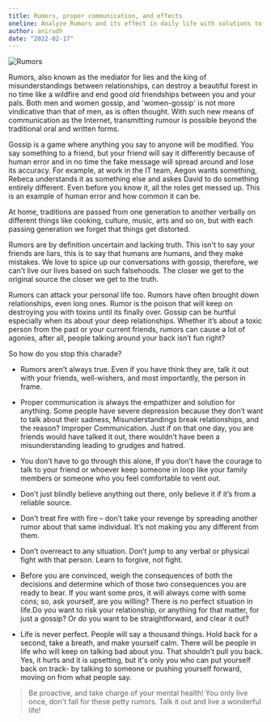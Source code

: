 ```yaml
---
title: Rumors, proper communication, and effects
oneline: Analyze Rumors and its effect in daily life with solutions to the same.
author: anirudh
date: "2022-02-17"
---
```


![Rumors](/blog/rumors.jpeg)

Rumors, also known as the mediator for lies and the king of misunderstandings between relationships, can destroy a beautiful forest in no time like a wildfire and end good old friendships between you and your pals. Both men and women gossip, and 'women-gossip' is not more vindicative than that of men, as is often thought. With such new means of communication as the Internet, transmitting rumour is possible beyond the traditional oral and written forms.

Gossip is a game where anything you say to anyone will be modified. You say something to a friend, but your friend will say it differently because of human error and in no time the fake message will spread around and lose its accuracy. For example, at work in the IT team, Aegon wants something, Rebeca understands it as something else and askes David to do something entirely different. Even before you know it, all the roles get messed up. This is an example of human error and how common it can be.

At home, traditions are passed from one generation to another verbally on different things like cooking, culture, music, arts and so on, but with each passing generation we forget that things get distorted.

Rumors are by definition uncertain and lacking truth. This isn't to say your friends are liars, this is to say that humans are humans, and they make mistakes. We love to spice up our conversations with gossip, therefore, we can't live our lives based on such falsehoods. The closer we get to the original source the closer we get to the truth.

Rumors can attack your personal life too. Rumors have often brought down relationships, even long ones. Rumor is the poison that will keep on destroying you with toxins until its finally over. Gossip can be hurtful especially when its about your deep relationships. Whether it’s about a toxic person from the past or your current friends, rumors can cause a lot of agonies, after all, people talking around your back isn’t fun right?

So how do you stop this charade?

- Rumors aren’t always true. Even if you have think they are, talk it out with your friends, well-wishers, and most importantly, the person in frame.

- Proper communication is always the empathizer and solution for anything. Some people have severe depression because they don’t want to talk about their sadness, Misunderstandings break relationships, and the reason? Improper Communication. Just if on that one day, you are friends would have talked it out, there wouldn’t have been a misunderstanding leading to grudges and hatred.

- You don’t have to go through this alone, If you don’t have the courage to talk to your friend or whoever keep someone in loop like your family members or someone who you feel comfortable to vent out.

- Don’t just blindly believe anything out there, only believe it if it’s from a reliable source.

- Don’t treat fire with fire – don’t take your revenge by spreading another rumor about that same individual. It’s not making you any different from them.

- Don’t overreact to any situation. Don’t jump to any verbal or physical fight with that person. Learn to forgive, not fight.

- Before you are convinced, weigh the consequences of both the decisions and determine which of those two consequences you are ready to bear. If you want some pros, it will always come with some cons; so, ask yourself, are you willing? There is no perfect situation in life.Do you want to risk your relationship, or anything for that matter, for just a gossip? Or do you want to be straightforward, and clear it out?

- Life is never perfect. People will say a thousand things. Hold back for a second, take a breath, and make yourself calm. There will be people in life who will keep on talking bad about you. That shouldn’t pull you back. Yes, it hurts and it is upsetting, but it's only you who can put yourself back on track- by talking to someone or pushing yourself forward, moving on from what people say.

> Be proactive, and take charge of your mental health! You only live once, don't fall for these petty rumors. Talk it out and live a wonderful life!
